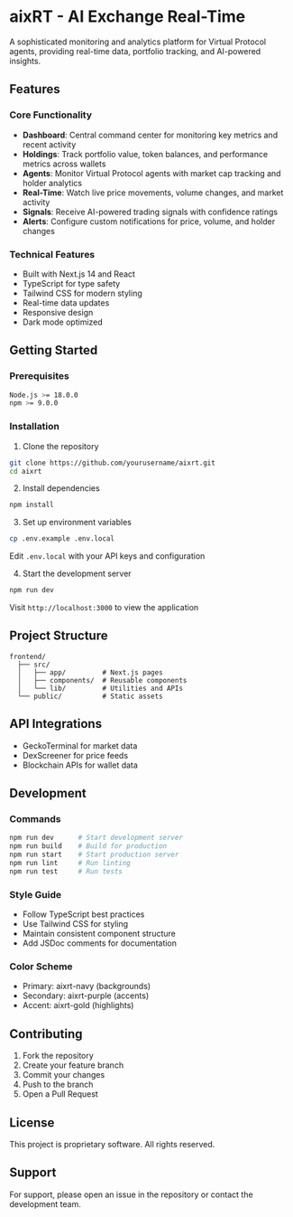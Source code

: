 # aixRT - AI Exchange Real-Time

A sophisticated monitoring and analytics platform for Virtual Protocol agents, providing real-time data, portfolio tracking, and AI-powered insights.

## Features

### Core Functionality
- **Dashboard**: Central command center for monitoring key metrics and recent activity
- **Holdings**: Track portfolio value, token balances, and performance metrics across wallets
- **Agents**: Monitor Virtual Protocol agents with market cap tracking and holder analytics
- **Real-Time**: Watch live price movements, volume changes, and market activity
- **Signals**: Receive AI-powered trading signals with confidence ratings
- **Alerts**: Configure custom notifications for price, volume, and holder changes

### Technical Features
- Built with Next.js 14 and React
- TypeScript for type safety
- Tailwind CSS for modern styling
- Real-time data updates
- Responsive design
- Dark mode optimized

## Getting Started

### Prerequisites
```bash
Node.js >= 18.0.0
npm >= 9.0.0
```

### Installation
1. Clone the repository
```bash
git clone https://github.com/yourusername/aixrt.git
cd aixrt
```

2. Install dependencies
```bash
npm install
```

3. Set up environment variables
```bash
cp .env.example .env.local
```
Edit `.env.local` with your API keys and configuration

4. Start the development server
```bash
npm run dev
```

Visit `http://localhost:3000` to view the application

## Project Structure
```
frontend/
  ├── src/
  │   ├── app/         # Next.js pages
  │   ├── components/  # Reusable components
  │   └── lib/         # Utilities and APIs
  └── public/          # Static assets
```

## API Integrations
- GeckoTerminal for market data
- DexScreener for price feeds
- Blockchain APIs for wallet data

## Development

### Commands
```bash
npm run dev      # Start development server
npm run build    # Build for production
npm run start    # Start production server
npm run lint     # Run linting
npm run test     # Run tests
```

### Style Guide
- Follow TypeScript best practices
- Use Tailwind CSS for styling
- Maintain consistent component structure
- Add JSDoc comments for documentation

### Color Scheme
- Primary: aixrt-navy (backgrounds)
- Secondary: aixrt-purple (accents)
- Accent: aixrt-gold (highlights)

## Contributing
1. Fork the repository
2. Create your feature branch
3. Commit your changes
4. Push to the branch
5. Open a Pull Request

## License
This project is proprietary software. All rights reserved.

## Support
For support, please open an issue in the repository or contact the development team.
